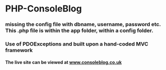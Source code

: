 # PHP-ConsoleBlog

### missing the config file with dbname, username, password etc. This .php file is within the app folder, within a config folder.

### Use of PDOExceptions and built upon a hand-coded MVC framework

#### The live site can be viewed at www.consoleblog.co.uk
